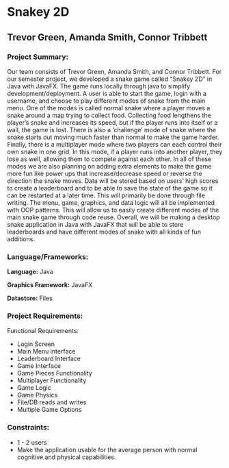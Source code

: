 #  Snakey 2D #
## Trevor Green, Amanda Smith, Connor Tribbett ##

### Project Summary: ###
Our team consists of Trevor Green, Amanda Smith, and Connor Tribbett. For our semester project, we developed a snake game called “Snakey 2D” in Java with JavaFX. The game runs locally through java to simplify development/deployment. A user is able to start the game, login with a username, and choose to play different modes of snake from the main menu. One of the modes is called normal snake where a player moves a snake around a map trying to collect food. Collecting food lengthens the player’s snake and increases its speed, but if the player runs into itself or a wall, the game is lost. There is also a ‘challenge’ mode of snake where the snake starts out moving much faster than normal to make the game harder. Finally, there is a multiplayer mode where two players can each control their own snake in one grid. In this mode, if a player runs into another player, they lose as well, allowing them to compete against each other. In all of these modes we are also planning on adding extra elements to make the game more fun like power ups that increase/decrease speed or reverse the direction the snake moves. Data will be stored based on users’ high scores to create a leaderboard and to be able to save the state of the game so it can be restarted at a later time. This will primarily be done through file writing. The menu, game, graphics, and data logic will all be implemented with OOP patterns. This will allow us to easily create different modes of the main snake game through code reuse. Overall, we will be making a desktop snake application in Java with JavaFX that will be able to store leaderboards and have different modes of snake with all kinds of fun additions.

### Language/Frameworks: ###

**Language:** Java

**Graphics Framework:** JavaFX

**Datastore:** Files

### Project Requirements: ###
Functional Requirements:
 * Login Screen
 * Main Menu interface
* Leaderboard Interface
* Game Interface
* Game Pieces Functionality
* Multiplayer Functionality
* Game Logic 
* Game Physics
* File/DB reads and writes
* Multiple Game Options

### Constraints: ###
* 1 - 2 users 
* Make the application usable for the average person with normal cognitive and physical capabilities.

